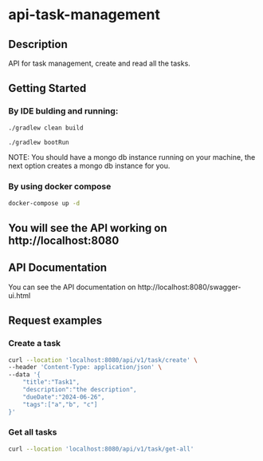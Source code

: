 # api-task-management

## Description
API for task management, create and read all the tasks.

## Getting Started

### By IDE bulding and running:
```bash
./gradlew clean build
```

```bash
./gradlew bootRun
```

NOTE: You should have a mongo db instance running on your machine, the next
option creates a mongo db instance for you.

### By using docker compose
```bash
docker-compose up -d
```

## You will see the API working on http://localhost:8080

## API Documentation
You can see the API documentation on http://localhost:8080/swagger-ui.html

## Request examples

### Create a task
```bash
curl --location 'localhost:8080/api/v1/task/create' \
--header 'Content-Type: application/json' \
--data '{
    "title":"Task1",
    "description":"the description",
    "dueDate":"2024-06-26",
    "tags":["a","b", "c"]
}'
```

### Get all tasks
```bash
curl --location 'localhost:8080/api/v1/task/get-all'
```

